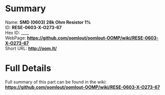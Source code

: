 
Summary
=================
  
Name: __SMD (0603) 28k Ohm Resistor 1%__    
ID: __RESE-0603-X-O273-67__   
Hex ID: ____   
WebPage: __https://github.com/oomlout/oomlout-OOMP/wiki/RESE-0603-X-O273-67__   
Short URL: __http://oom.lt/__   

Full Details
==========================
Full summary of this part can be found in the wiki:   
__https://github.com/oomlout/oomlout-OOMP/wiki/RESE-0603-X-O273-67__    

